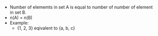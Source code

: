 - Number of elememts in set A is equal to number of number of element in set B.
- n(A) = n(B)
- Example:
	- {1, 2, 3} eqivalent to {a, b, c}